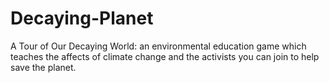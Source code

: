 # Decaying-Planet
A Tour of Our Decaying World: an environmental education game which teaches the affects of climate change and the activists you can join to help save the planet.
